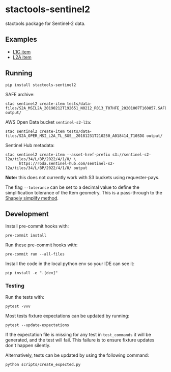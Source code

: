 # stactools-sentinel2

stactools package for Sentinel-2 data.

## Examples

- [L1C item](./examples/sentinel2-l1c-example/S2A_T01LAC_20200717T221944_L1C/S2A_T01LAC_20200717T221944_L1C.json)
- [L2A item](./examples/sentinel2-l2a-example/S2A_T07HFE_20190212T192646_L2A/S2A_T07HFE_20190212T192646_L2A.json)

## Running

```shell
pip install stactools-sentinel2
```

SAFE archive:

```shell
stac sentinel2 create-item tests/data-files/S2A_MSIL2A_20190212T192651_N0212_R013_T07HFE_20201007T160857.SAFE output/
```

AWS Open Data bucket `sentinel-s2-l2a`:

```shell
stac sentinel2 create-item tests/data-files/S2A_OPER_MSI_L2A_TL_SGS__20181231T210250_A018414_T10SDG output/
```

Sentinel Hub metadata:

```shell
stac sentinel2 create-item --asset-href-prefix s3://sentinel-s2-l2a/tiles/34/L/BP/2022/4/1/0/ \
      https://roda.sentinel-hub.com/sentinel-s2-l2a/tiles/34/L/BP/2022/4/1/0/ output
```

**Note:** this does not currently work with S3 buckets using requester-pays.

The flag `--tolerance` can be set to a decimal value to define the simplification tolerance of the Item geometry.
This is a pass-through to the [Shapely simplify method](https://shapely.readthedocs.io/en/stable/manual.html#object.simplify).

## Development

Install pre-commit hooks with:

```commandline
pre-commit install
```

Run these pre-commit hooks with:

```commandline
pre-commit run --all-files
```

Install the code in the local python env so your IDE can see it:

```commandline
pip install -e ".[dev]"
```

### Testing

Run the tests with:

```commandline
pytest -vvv
```


Most tests fixture expectations can be updated by running:

```shell
pytest --update-expectations
```

If the expectation file is missing for any test in `test_commands` it will be
generated, and the test will fail.  This failure is to ensure fixture updates
don't happen silently.

Alternatively, tests can be updated by using the following command:

```shell
python scripts/create_expected.py
```
